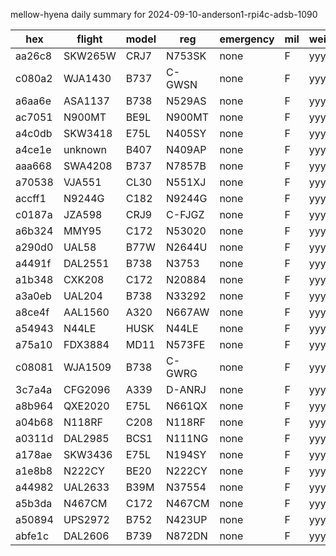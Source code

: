 mellow-hyena daily summary for 2024-09-10-anderson1-rpi4c-adsb-1090

|hex|flight|model|reg|emergency|mil|weirdo|
|--|--|--|--|--|--|--|
|aa26c8|SKW265W|CRJ7|N753SK|none|F|yyy|
|c080a2|WJA1430|B737|C-GWSN|none|F|yyy|
|a6aa6e|ASA1137|B738|N529AS|none|F|yyy|
|ac7051|N900MT|BE9L|N900MT|none|F|yyy|
|a4c0db|SKW3418|E75L|N405SY|none|F|yyy|
|a4ce1e|unknown|B407|N409AP|none|F|yyy|
|aaa668|SWA4208|B737|N7857B|none|F|yyy|
|a70538|VJA551|CL30|N551XJ|none|F|yyy|
|accff1|N9244G|C182|N9244G|none|F|yyy|
|c0187a|JZA598|CRJ9|C-FJGZ|none|F|yyy|
|a6b324|MMY95|C172|N53020|none|F|yyy|
|a290d0|UAL58|B77W|N2644U|none|F|yyy|
|a4491f|DAL2551|B738|N3753|none|F|yyy|
|a1b348|CXK208|C172|N20884|none|F|yyy|
|a3a0eb|UAL204|B738|N33292|none|F|yyy|
|a8ce4f|AAL1560|A320|N667AW|none|F|yyy|
|a54943|N44LE|HUSK|N44LE|none|F|yyy|
|a75a10|FDX3884|MD11|N573FE|none|F|yyy|
|c08081|WJA1509|B738|C-GWRG|none|F|yyy|
|3c7a4a|CFG2096|A339|D-ANRJ|none|F|yyy|
|a8b964|QXE2020|E75L|N661QX|none|F|yyy|
|a04b68|N118RF|C208|N118RF|none|F|yyy|
|a0311d|DAL2985|BCS1|N111NG|none|F|yyy|
|a178ae|SKW3436|E75L|N194SY|none|F|yyy|
|a1e8b8|N222CY|BE20|N222CY|none|F|yyy|
|a44982|UAL2633|B39M|N37554|none|F|yyy|
|a5b3da|N467CM|C172|N467CM|none|F|yyy|
|a50894|UPS2972|B752|N423UP|none|F|yyy|
|abfe1c|DAL2606|B739|N872DN|none|F|yyy|

